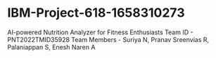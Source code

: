 # IBM-Project-618-1658310273
AI-powered Nutrition Analyzer for Fitness Enthusiasts
Team ID - PNT2022TMID35928
Team Members - 
Suriya N,
Pranav Sreenvias R,
Palaniappan S,
Enesh Naren A
